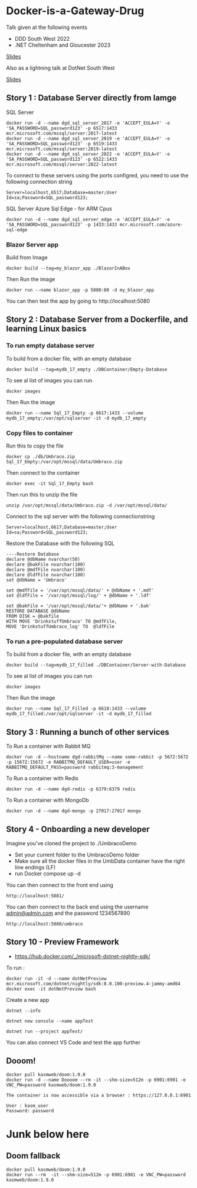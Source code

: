 # Docker-is-a-Gateway-Drug

Talk given at the following events

- DDD South West 2022
- .NET Cheltenham and Gloucester 2023

[Slides](https://docs.google.com/presentation/d/1tXQhdrO5DL73pQaHMZhZ0Tq7D4RdxERoFKPQq6KGamw/edit#slide=id.g1358cb38f49_0_2)

Also as a lightning talk at DotNet South West 

[Slides](https://docs.google.com/presentation/d/1TLiaYMO5733RNAkDaAa74AgXPE6cu_xbR4a-YqWzBNc/edit#slide=id.g13779d8b915_0_12)

## Story 1 : Database Server directly from Iamge

SQL Server

    docker run -d --name dgd_sql_server_2017 -e 'ACCEPT_EULA=Y' -e 'SA_PASSWORD=SQL_password123' -p 6517:1433 mcr.microsoft.com/mssql/server:2017-latest
    docker run -d --name dgd_sql_server_2019 -e 'ACCEPT_EULA=Y' -e 'SA_PASSWORD=SQL_password123' -p 6519:1433 mcr.microsoft.com/mssql/server:2019-latest
    docker run -d --name dgd_sql_server_2022 -e 'ACCEPT_EULA=Y' -e 'SA_PASSWORD=SQL_password123' -p 6522:1433 mcr.microsoft.com/mssql/server:2022-latest

To connect to these servers using the ports configred, you need to use the following connection string

    Server=localhost,6517;Database=master;User Id=sa;Password=SQL_password123;

SQL Server Azure Sql Edge - for ARM Cpus

    docker run -d --name dgd_sql_server_edge -e 'ACCEPT_EULA=Y' -e 'SA_PASSWORD=SQL_password123' -p 1433:1433 mcr.microsoft.com/azure-sql-edge
### Blazor Server app

Build from Image

    docker build --tag=my_blazor_app ./BlazorInABox

Then Run the image

    docker run --name blazor_app -p 5080:80 -d my_blazor_app

You can then test the app by going to http://localhost:5080


## Story 2 : Database Server from a Dockerfile, and learning Linux basics

### To run empty database server

To build from a docker file, with an empty database

    docker build --tag=mydb_17_empty ./DBContainer/Empty-Database

To see al list of images you can run
    
    docker images

Then Run the image

    docker run --name Sql_17_Empty -p 6617:1433 --volume mydb_17_empty:/var/opt/sqlserver -it -d mydb_17_empty

### Copy files to container

Run this to copy the file

    docker cp ./db/Umbraco.zip Sql_17_Empty:/var/opt/mssql/data/Umbraco.zip

Then connect to the container

    docker exec -it Sql_17_Empty bash

Then run this to unzip the file

    unzip /var/opt/mssql/data/Umbraco.zip -d /var/opt/mssql/data/

Connect to the sql server with the following connectionstring

    Server=localhost,6617;Database=master;User Id=sa;Password=SQL_password123;

Restore the Database with the following SQL

    ----Restore Database
    declare @dbName nvarchar(50)
    declare @bakFile nvarchar(100)
    declare @mdfFile nvarchar(100)
    declare @ldfFile nvarchar(100)
    set @dbName = 'Umbraco'

    set @mdfFile = '/var/opt/mssql/data/' + @dbName + '.mdf'
    set @ldfFile = '/var/opt/mssql/log/' + @dbName + '.ldf'

    set @bakFile = '/var/opt/mssql/data/'+ @dbName + '.bak'
    RESTORE DATABASE @dbName
    FROM DISK = @bakfile
    WITH MOVE 'DrinkstuffUmbraco' TO @mdfFile,
    MOVE 'DrinkstuffUmbraco_log' TO  @ldfFile

### To run a pre-populated database server

To build from a docker file, with an empty database

    docker build --tag=mydb_17_filled ./DBContainer/Server-with-Database

To see al list of images you can run
    
    docker images

Then Run the image

    docker run --name Sql_17_Filled -p 6618:1433 --volume mydb_17_filled:/var/opt/sqlserver -it -d mydb_17_filled

## Story 3 : Running a bunch of other services

To Run a container with Rabbit MQ

    docker run -d --hostname dgd-rabbitMq --name some-rabbit -p 5672:5672 -p 15672:15672 -e RABBITMQ_DEFAULT_USER=user -e RABBITMQ_DEFAULT_PASS=password rabbitmq:3-management

To Run a container with Redis

    docker run -d --name dgd-redis -p 6379:6379 redis

To Run a container with MongoDb

    docker run -d --name dgd-mongo -p 27017:27017 mongo

## Story 4 - Onboarding a new developer

Imagine you've cloned the project to ./UmbracoDemo

- Set your current folder to the UmbracoDemo folder
- Make sure all the docker files in the UmbData container have the right line endings (LF)
- run Docker compose up -d

You can then connect to the front end using

    http://localhost:5081/

You can then connect to the back end using the username admin@admin.com and the password 1234567890

    http://localhost:5080/umbraco


## Story 10 - Preview Framework

- https://hub.docker.com/_/microsoft-dotnet-nightly-sdk/

To run : 

    docker run -it -d --name dotNetPreview mcr.microsoft.com/dotnet/nightly/sdk:8.0.100-preview.4-jammy-amd64
    docker exec -it dotNetPreview bash

Create a new app

    dotnet --info

    dotnet new console --name appTest

    dotnet run --project appTest/ 

You can also connect VS Code and test the app further



## Dooom!

    docker pull kasmweb/doom:1.9.0
    docker run -d --name Doooom --rm -it --shm-size=512m -p 6901:6901 -e VNC_PW=password kasmweb/doom:1.9.0 

    The container is now accessible via a browser : https://127.0.0.1:6901

    User : kasm_user
    Password: password


# Junk below here

## Doom fallback

    docker pull kasmweb/doom:1.9.0
    docker run --rm  -it --shm-size=512m -p 6901:6901 -e VNC_PW=password kasmweb/doom:1.9.0
